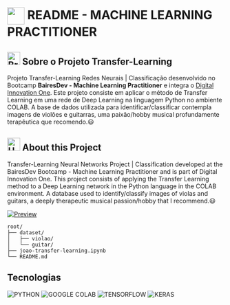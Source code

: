 <h1>
    <a href="https://www.dio.me/">
     <img align="center" width="40px" src="https://hermes.digitalinnovation.one/assets/diome/logo-minimized.png"></a>
    <span>README - MACHINE LEARNING PRACTITIONER</span>
</h1>

## <img src="https://upload.wikimedia.org/wikipedia/en/0/05/Flag_of_Brazil.svg" alt="Brasil" width="30"> Sobre o Projeto Transfer-Learning
Projeto Transfer-Learning Redes Neurais | Classificação desenvolvido no Bootcamp **BairesDev - Machine Learning Practitioner** e integra o [Digital Innovation One](https://www.dio.me/). Este projeto consiste em aplicar o método de Transfer Learning em uma rede de Deep Learning na linguagem Python no ambiente COLAB. A base de dados utilizada para identificar/classificar contempla imagens de violões e guitarras, uma paixão/hobby musical profundamente terapêutica que recomendo.😃

## <img src="https://upload.wikimedia.org/wikipedia/en/a/a4/Flag_of_the_United_States.svg" alt="United States" width="30"> About this Project
Transfer-Learning Neural Networks Project | Classification developed at the BairesDev Bootcamp - Machine Learning Practitioner and is part of Digital Innovation One. This project consists of applying the Transfer Learning method to a Deep Learning network in the Python language in the COLAB environment. A database used to identify/classify images of violas and guitars, a deeply therapeutic musical passion/hobby that I recommend.😃

[![Preview](https://img.shields.io/badge/Preview-000?style=for-the-badge&logo=github&logoColor=30A3DC)](https://github.com/jjofilho/transfer-learning-python/blob/main/joao-transfer-learning.ipynb)

```
root/
├── dataset/
│   ├── violao/
│   └── guitar/
├── joao-transfer-learning.ipynb
└── README.md
```

## Tecnologias
![PYTHON](https://img.shields.io/badge/Python-FFD43B?style=for-the-badge&logo=python&logoColor=blue)
![GOOGLE COLAB](https://img.shields.io/badge/Colab-F9AB00?style=for-the-badge&logo=googlecolab&color=525252)
![TENSORFLOW](https://img.shields.io/badge/TensorFlow-FF6F00?style=for-the-badge&logo=tensorflow&logoColor=white)
![KERAS](https://img.shields.io/badge/Keras-FF0000?style=for-the-badge&logo=keras&logoColor=white)
